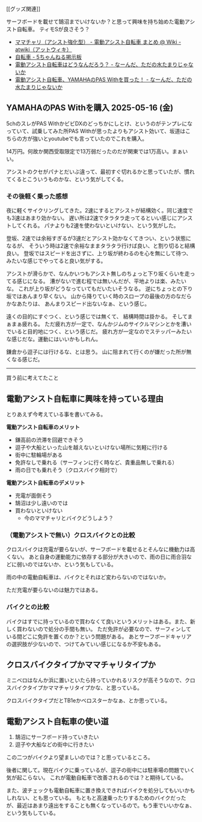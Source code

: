 [[グッズ関連]]

サーフボードを載せて鵠沼までいけないか？と思って興味を持ち始めた電動アシスト自転車。
ティモSが良さそう？

- [ママチャリ（アシスト強化型） - 電動アシスト自転車 まとめ @ Wiki - atwiki（アットウィキ）](https://w.atwiki.jp/den-assist/pages/45.html)
- [自転車 - 5ちゃんねる掲示板](https://medaka.5ch.net/bicycle/)
- [電動アシスト自転車はどうなんだろう？ - なーんだ、ただの水たまりじゃないか](https://karino2.github.io/2025/05/15/electric_assist_cycle_trial.html)
- [電動アシスト自転車、YAMAHAのPAS Withを買った！ - なーんだ、ただの水たまりじゃないか](https://karino2.github.io/2025/05/17/bought_e_assist_cycle.html)

## YAMAHAのPAS Withを購入 2025-05-16 (金)

5chのスレがPAS WithかビビDXのどっちかにしとけ、というのがテンプレになっていて、試乗してみた所PAS Withが思ったよりもアシスト効いて、坂道はこちらの方が強いとyoutubeでも言っていたのでこれを購入。

14万円。何故か関西受取限定で13万弱だったのだが関東では1万高い。まぁいい。

アシストのクセがパナとだいぶ違って、最初すぐ切れるかと思っていたが、慣れてくるとこういうものかな、という気がしてくる。

### その後軽く乗った感想

夜に軽くサイクリングしてきた。2速にするとアシストが結構効く。同じ速度でも3速はあまり効かない。
遅い所は2速でタラタラ走ってるといい感じにアシストしてくれる。
パナよりも2速を使わないといけない、という気がした。

登坂、2速では余裕すぎるが3速だとアシスト効かなくてきつい、という状態になるが、
そういう時は2速で余裕なままタラタラ行けば良い、と割り切ると結構良い。
登坂ではスピードを出さずに、上り坂が終わるのを心を無にして待つ、みたいな感じでやってると良い気がする。

アシストが滑らかで、なんかいつもアシスト無しのちょっと下り坂くらいを走ってる感じになる。
漕がないで進む程では無いんだが、平地よりは楽、みたいな。
これが上り坂がどうなっていてもだいたいそうなる。
逆にちょっとの下り坂ではあんまり早くない。
山から降りていく時のスロープの最後の方のなだらかなあたりは、
あんまりスピード出ないなぁ、という感じ。

遠くの目的にすぐつく、という感じでは無くて、
結構時間は掛かる。
そしてまぁまぁ疲れる。
ただ疲れ方が一定で、なんかジムのサイクルマシンとかを漕いでいると目的地につく、という感じだ。
疲れ方が一定なのでステッパーみたいな感じだな。運動にはいいかもしれん。

鎌倉から逗子には行けるな、とは思う。
山に阻まれて行くのが嫌だった所が無くなる感じだ。

----

買う前に考えてたこと

## 電動アシスト自転車に興味を持っている理由

とりあえず今考えている事を書いてみる。

**電動アシスト自転車のメリット**

- 鎌高前の渋滞を回避できそう
- 逗子や大船といった山を越えないといけない場所に気軽に行ける
- 街中に駐輪場がある
- 免許なしで乗れる（サーフィンに行く時など、貴重品無しで乗れる）
- 雨の日でも乗れそう（クロスバイク相対で）

**電動アシスト自転車のデメリット**

- 充電が面倒そう
- 鵠沼は少し遠いのでは
- 買わないといけない
   - 今のママチャリとバイクどうしよう？

### （電動アシストで無い）クロスバイクとの比較

クロスバイクは充電が要らないが、サーフボードを載せるとそんなに機動力は高くない。
あと自身の運動能力に依存する部分が大きいので、雨の日に雨合羽などに弱いのではないか、という気もしている。

雨の中の電動自転車は、バイクとそれほど変わらないのではないか。

ただ充電が要らないのは魅力ではある。

### バイクとの比較

バイクはすでに持っているので買わなくて良いというメリットはある。また、新しく買わないので処分の手間も無い。
ただ免許が必要なので、サーフィンしている間どこに免許を置くのか？という問題がある。
あとサーフボードキャリアの選択肢が少ないので、つけてみていい感じになるか不安もある。

## クロスバイクタイプかママチャリタイプか

ミニベロはなんか浜に置いといたら持っていかれるリスクが高そうなので、クロスバイクタイプかママチャリタイプかな、と思っている。

クロスバイクタイプだとTB1eかベロスターかなぁ、とか思っている。

## 電動アシスト自転車の使い道

1. 鵠沼にサーフボード持っていきたい
2. 逗子や大船などの街中に行きたい

この二つがバイクより望ましいのでは？と思っているところ。

後者に関して。現在バイクに乗っているが、逗子の街中には駐車場の問題でいく気が起こらない。
これが電動自転車で改善されるのでは？と期待している。

また、波チェックも電動自転車に置き換えできればバイクを処分してもいいかもしれない、とも思っている。
もともと高速乗ったりするためのバイクだったが、最近はあまり遠出をすることも無くなっているので。もう車でいいかなぁ、という気もしている。